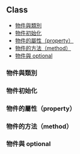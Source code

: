 ## Class

- [物件與類別](#object_and_class)
- [物件初始化](#object_initialization)
- [物件的屬性（property）](#object_property)
- [物件的方法（method）](#object_method)
- [物件與 optional](#object_and_optional)

<a name="object_and_class"></a>
### 物件與類別

<a name="object_initialization"></a>
### 物件初始化

<a name="object_property"></a>
### 物件的屬性（property）

<a name="object_method"></a>
### 物件的方法（method）

<a name="object_and_optional"><a>
### 物件與 optional